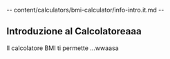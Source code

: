 -- content/calculators/bmi-calculator/info-intro.it.md --

## Introduzione al Calcolatoreaaa

Il calcolatore BMI ti permette ...wwaasa
